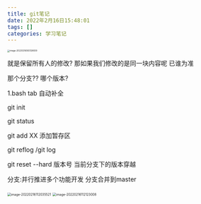 ```yaml
---
title: git笔记
date: 2022年2月16日15:48:01
tags: []
categories: 学习笔记
---
```




<!--more-->



<img src="https://s2.loli.net/2022/02/16/iDTFCOUyljVqYu2.png" alt="image-20220216083128939" style="zoom: 33%;" />



就是保留所有人的修改?  那如果我们修改的是同一块内容呢  已谁为准

那个分支??   哪个版本?





1.bash   tab    自动补全

git init

git status

git add XX     添加暂存区

git reflog  /git log

git reset --hard 版本号     当前分支下的版本穿越





分支:并行推进多个功能开发   分支合并到master

<img src="https://s2.loli.net/2022/02/16/pcxmaWMdj69wJv7.png" alt="image-20220216112035521" style="zoom: 50%;" />

<img src="https://s2.loli.net/2022/02/16/EMQa5I83VpjoDTU.png" alt="image-20220216112123008" style="zoom:50%;" />



